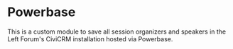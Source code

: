 # Powerbase 

This is a custom module to save all session organizers and speakers in the
Left Forum's CiviCRM installation hosted via Powerbase.
